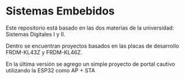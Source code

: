# Sistemas Embebidos

Este repositorio está basado en las dos materias de la universidad: Sistemas Digitales I y II.

Dentro se encuentran proyectos basados en las placas de desarrollo FRDM-KL43Z y FRDM-KL46Z.

En la última versión se agrego un simple proyecto de portal cautivo utilizando la ESP32 como AP + STA